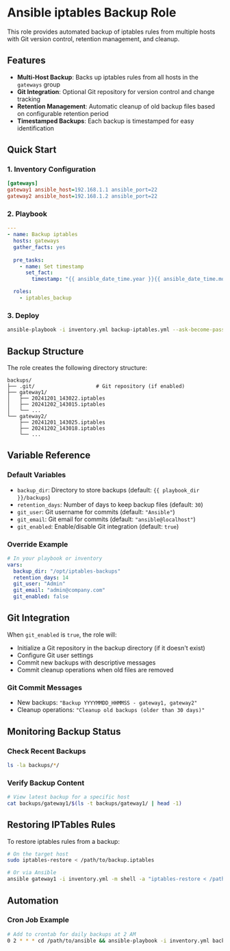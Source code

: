 # Ansible iptables Backup Role

This role provides automated backup of iptables rules from multiple hosts with Git version control, retention management, and cleanup.

## Features

- **Multi-Host Backup**: Backs up iptables rules from all hosts in the `gateways` group
- **Git Integration**: Optional Git repository for version control and change tracking
- **Retention Management**: Automatic cleanup of old backup files based on configurable retention period
- **Timestamped Backups**: Each backup is timestamped for easy identification

## Quick Start

### 1. Inventory Configuration
```ini
[gateways]
gateway1 ansible_host=192.168.1.1 ansible_port=22
gateway2 ansible_host=192.168.1.2 ansible_port=22
```

### 2. Playbook

```yaml
---
- name: Backup iptables
  hosts: gateways
  gather_facts: yes
  
  pre_tasks:
    - name: Set timestamp
      set_fact:
        timestamp: "{{ ansible_date_time.year }}{{ ansible_date_time.month }}{{ ansible_date_time.day }}_{{ ansible_date_time.hour }}{{ ansible_date_time.minute }}{{ ansible_date_time.second }}"

  roles:
    - iptables_backup
```

### 3. Deploy

```bash
ansible-playbook -i inventory.yml backup-iptables.yml --ask-become-pass
```

## Backup Structure

The role creates the following directory structure:

```
backups/
├── .git/                    # Git repository (if enabled)
├── gateway1/
│   ├── 20241201_143022.iptables
│   ├── 20241202_143015.iptables
│   └── ...
└── gateway2/
    ├── 20241201_143025.iptables
    ├── 20241202_143018.iptables
    └── ...
```

## Variable Reference

### Default Variables
- `backup_dir`: Directory to store backups (default: `{{ playbook_dir }}/backups`)
- `retention_days`: Number of days to keep backup files (default: `30`)
- `git_user`: Git username for commits (default: `"Ansible"`)
- `git_email`: Git email for commits (default: `"ansible@localhost"`)
- `git_enabled`: Enable/disable Git integration (default: `true`)

### Override Example
```yaml
# In your playbook or inventory
vars:
  backup_dir: "/opt/iptables-backups"
  retention_days: 14
  git_user: "Admin"
  git_email: "admin@company.com"
  git_enabled: false
```

## Git Integration

When `git_enabled` is `true`, the role will:
- Initialize a Git repository in the backup directory (if it doesn't exist)
- Configure Git user settings
- Commit new backups with descriptive messages
- Commit cleanup operations when old files are removed

### Git Commit Messages
- New backups: `"Backup YYYYMMDD_HHMMSS - gateway1, gateway2"`
- Cleanup operations: `"Cleanup old backups (older than 30 days)"`

## Monitoring Backup Status

### Check Recent Backups
```bash
ls -la backups/*/
```

### Verify Backup Content
```bash
# View latest backup for a specific host
cat backups/gateway1/$(ls -t backups/gateway1/ | head -1)
```

## Restoring IPTables Rules

To restore iptables rules from a backup:

```bash
# On the target host
sudo iptables-restore < /path/to/backup.iptables

# Or via Ansible
ansible gateway1 -i inventory.yml -m shell -a "iptables-restore < /path/to/backup.iptables" --become
```

## Automation

### Cron Job Example
```bash
# Add to crontab for daily backups at 2 AM
0 2 * * * cd /path/to/ansible && ansible-playbook -i inventory.yml backup-iptables.yml
```
